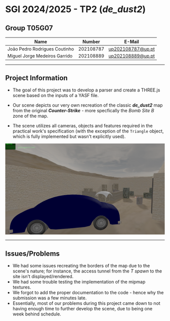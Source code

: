 # SGI 2024/2025 - TP2 (***de_dust2***)

## Group T05G07

| Name             | Number    | E-Mail             |
| ---------------- | --------- | ------------------ |
| João Pedro Rodrigues Coutinho         | 202108787 | up202108787@up.pt                |
| Miguel Jorge Medeiros Garrido         | 202108889 | up202108889@up.pt                |

----
## Project Information

- The goal of this project was to develop a parser and create a THREE.js scene based on the inputs of a YASF file.

- Our scene depicts our very own recreation of the classic ***de_dust2*** map from the original ***Counter-Strike*** - more specfically the *Bomb Site B* zone of the map.

- The scene utilizes all cameras, objects and features required in the practical work's specification (with the exception of the ```Triangle``` object, which is fully implemented but wasn't explicitly used).

<div align="center">

![Scene](utils/scene_print.png)
</div>

----
## Issues/Problems

- We had some issues recreating the borders of the map due to the scene's nature; for instance, the access tunnel from the *T spawn* to the site isn't displayed/rendered. 
- We had some trouble testing the implementation of the mipmap textures.
- We forgot to add the proper documentation to the code - hence why the submission was a few minutes late.
- Essentially, most of our problems during this project came down to not having enough time to further develop the scene, due to being one week behind schedule.